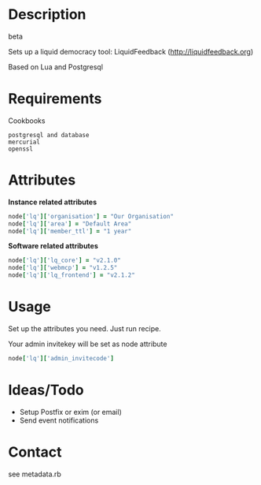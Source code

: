 # Description
beta

Sets up a liquid democracy tool: LiquidFeedback  (http://liquidfeedback.org)

Based on Lua and Postgresql

# Requirements
Cookbooks
```
postgresql and database
mercurial
openssl
```

# Attributes

**Instance related attributes**
```ruby
node['lq']['organisation'] = "Our Organisation"
node['lq']['area'] = "Default Area"
node['lq']['member_ttl'] = "1 year"
```

**Software related attributes**
```ruby
node['lq']['lq_core'] = "v2.1.0"
node['lq']['webmcp'] = "v1.2.5"
node['lq']['lq_frontend'] = "v2.1.2"
```

# Usage
Set up the attributes you need.
Just run recipe.

Your admin invitekey will be set as node attribute 
```ruby 
node['lq']['admin_invitecode']
```


# Ideas/Todo
- Setup Postfix or exim (or email)
- Send event notifications

# Contact
see metadata.rb
